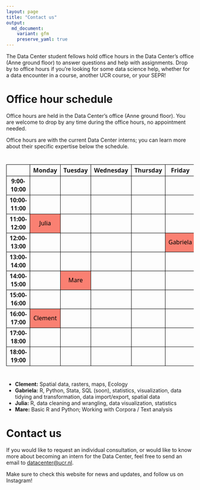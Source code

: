 ```yaml
---
layout: page
title: "Contact us"
output:
  md_document:
    variant: gfm
    preserve_yaml: true
---
```


The Data Center student fellows hold office hours in the Data Center’s
office (Anne ground floor) to answer questions and help with
assignments. Drop by to office hours if you’re looking for some data
science help, whether for a data encounter in a course, another UCR
course, or your SEPR!

# Office hour schedule

Office hours are held in the Data Center’s office (Anne ground floor).
You are welcome to drop by any time during the office hours, no
appointment needed.

Office hours are with the current Data Center interns; you can learn
more about their specific expertise below the schedule.

<div id="qnglwsbpwl" style="padding-left:0px;padding-right:0px;padding-top:10px;padding-bottom:10px;overflow-x:auto;overflow-y:auto;width:auto;height:auto;">
<style>#qnglwsbpwl table {
  font-family: system-ui, 'Segoe UI', Roboto, Helvetica, Arial, sans-serif, 'Apple Color Emoji', 'Segoe UI Emoji', 'Segoe UI Symbol', 'Noto Color Emoji';
  -webkit-font-smoothing: antialiased;
  -moz-osx-font-smoothing: grayscale;
}
&#10;#qnglwsbpwl thead, #qnglwsbpwl tbody, #qnglwsbpwl tfoot, #qnglwsbpwl tr, #qnglwsbpwl td, #qnglwsbpwl th {
  border-style: none;
}
&#10;#qnglwsbpwl p {
  margin: 0;
  padding: 0;
}
&#10;#qnglwsbpwl .gt_table {
  display: table;
  border-collapse: collapse;
  line-height: normal;
  margin-left: auto;
  margin-right: auto;
  color: #333333;
  font-size: 16px;
  font-weight: normal;
  font-style: normal;
  background-color: #FFFFFF;
  width: auto;
  border-top-style: solid;
  border-top-width: 2px;
  border-top-color: #A8A8A8;
  border-right-style: none;
  border-right-width: 2px;
  border-right-color: #D3D3D3;
  border-bottom-style: solid;
  border-bottom-width: 2px;
  border-bottom-color: #A8A8A8;
  border-left-style: none;
  border-left-width: 2px;
  border-left-color: #D3D3D3;
}
&#10;#qnglwsbpwl .gt_caption {
  padding-top: 4px;
  padding-bottom: 4px;
}
&#10;#qnglwsbpwl .gt_title {
  color: #333333;
  font-size: 125%;
  font-weight: initial;
  padding-top: 4px;
  padding-bottom: 4px;
  padding-left: 5px;
  padding-right: 5px;
  border-bottom-color: #FFFFFF;
  border-bottom-width: 0;
}
&#10;#qnglwsbpwl .gt_subtitle {
  color: #333333;
  font-size: 85%;
  font-weight: initial;
  padding-top: 3px;
  padding-bottom: 5px;
  padding-left: 5px;
  padding-right: 5px;
  border-top-color: #FFFFFF;
  border-top-width: 0;
}
&#10;#qnglwsbpwl .gt_heading {
  background-color: #FFFFFF;
  text-align: center;
  border-bottom-color: #FFFFFF;
  border-left-style: none;
  border-left-width: 1px;
  border-left-color: #D3D3D3;
  border-right-style: none;
  border-right-width: 1px;
  border-right-color: #D3D3D3;
}
&#10;#qnglwsbpwl .gt_bottom_border {
  border-bottom-style: solid;
  border-bottom-width: 2px;
  border-bottom-color: #D3D3D3;
}
&#10;#qnglwsbpwl .gt_col_headings {
  border-top-style: solid;
  border-top-width: 2px;
  border-top-color: #D3D3D3;
  border-bottom-style: solid;
  border-bottom-width: 2px;
  border-bottom-color: #D3D3D3;
  border-left-style: none;
  border-left-width: 1px;
  border-left-color: #D3D3D3;
  border-right-style: none;
  border-right-width: 1px;
  border-right-color: #D3D3D3;
}
&#10;#qnglwsbpwl .gt_col_heading {
  color: #333333;
  background-color: #FFFFFF;
  font-size: 100%;
  font-weight: normal;
  text-transform: inherit;
  border-left-style: none;
  border-left-width: 1px;
  border-left-color: #D3D3D3;
  border-right-style: none;
  border-right-width: 1px;
  border-right-color: #D3D3D3;
  vertical-align: bottom;
  padding-top: 5px;
  padding-bottom: 6px;
  padding-left: 5px;
  padding-right: 5px;
  overflow-x: hidden;
}
&#10;#qnglwsbpwl .gt_column_spanner_outer {
  color: #333333;
  background-color: #FFFFFF;
  font-size: 100%;
  font-weight: normal;
  text-transform: inherit;
  padding-top: 0;
  padding-bottom: 0;
  padding-left: 4px;
  padding-right: 4px;
}
&#10;#qnglwsbpwl .gt_column_spanner_outer:first-child {
  padding-left: 0;
}
&#10;#qnglwsbpwl .gt_column_spanner_outer:last-child {
  padding-right: 0;
}
&#10;#qnglwsbpwl .gt_column_spanner {
  border-bottom-style: solid;
  border-bottom-width: 2px;
  border-bottom-color: #D3D3D3;
  vertical-align: bottom;
  padding-top: 5px;
  padding-bottom: 5px;
  overflow-x: hidden;
  display: inline-block;
  width: 100%;
}
&#10;#qnglwsbpwl .gt_spanner_row {
  border-bottom-style: hidden;
}
&#10;#qnglwsbpwl .gt_group_heading {
  padding-top: 8px;
  padding-bottom: 8px;
  padding-left: 5px;
  padding-right: 5px;
  color: #333333;
  background-color: #FFFFFF;
  font-size: 100%;
  font-weight: initial;
  text-transform: inherit;
  border-top-style: solid;
  border-top-width: 2px;
  border-top-color: #D3D3D3;
  border-bottom-style: solid;
  border-bottom-width: 2px;
  border-bottom-color: #D3D3D3;
  border-left-style: none;
  border-left-width: 1px;
  border-left-color: #D3D3D3;
  border-right-style: none;
  border-right-width: 1px;
  border-right-color: #D3D3D3;
  vertical-align: middle;
  text-align: left;
}
&#10;#qnglwsbpwl .gt_empty_group_heading {
  padding: 0.5px;
  color: #333333;
  background-color: #FFFFFF;
  font-size: 100%;
  font-weight: initial;
  border-top-style: solid;
  border-top-width: 2px;
  border-top-color: #D3D3D3;
  border-bottom-style: solid;
  border-bottom-width: 2px;
  border-bottom-color: #D3D3D3;
  vertical-align: middle;
}
&#10;#qnglwsbpwl .gt_from_md > :first-child {
  margin-top: 0;
}
&#10;#qnglwsbpwl .gt_from_md > :last-child {
  margin-bottom: 0;
}
&#10;#qnglwsbpwl .gt_row {
  padding-top: 8px;
  padding-bottom: 8px;
  padding-left: 5px;
  padding-right: 5px;
  margin: 10px;
  border-top-style: solid;
  border-top-width: 1px;
  border-top-color: #D3D3D3;
  border-left-style: none;
  border-left-width: 1px;
  border-left-color: #D3D3D3;
  border-right-style: none;
  border-right-width: 1px;
  border-right-color: #D3D3D3;
  vertical-align: middle;
  overflow-x: hidden;
}
&#10;#qnglwsbpwl .gt_stub {
  color: #333333;
  background-color: #FFFFFF;
  font-size: 100%;
  font-weight: initial;
  text-transform: inherit;
  border-right-style: solid;
  border-right-width: 2px;
  border-right-color: #D3D3D3;
  padding-left: 5px;
  padding-right: 5px;
}
&#10;#qnglwsbpwl .gt_stub_row_group {
  color: #333333;
  background-color: #FFFFFF;
  font-size: 100%;
  font-weight: initial;
  text-transform: inherit;
  border-right-style: solid;
  border-right-width: 2px;
  border-right-color: #D3D3D3;
  padding-left: 5px;
  padding-right: 5px;
  vertical-align: top;
}
&#10;#qnglwsbpwl .gt_row_group_first td {
  border-top-width: 2px;
}
&#10;#qnglwsbpwl .gt_row_group_first th {
  border-top-width: 2px;
}
&#10;#qnglwsbpwl .gt_summary_row {
  color: #333333;
  background-color: #FFFFFF;
  text-transform: inherit;
  padding-top: 8px;
  padding-bottom: 8px;
  padding-left: 5px;
  padding-right: 5px;
}
&#10;#qnglwsbpwl .gt_first_summary_row {
  border-top-style: solid;
  border-top-color: #D3D3D3;
}
&#10;#qnglwsbpwl .gt_first_summary_row.thick {
  border-top-width: 2px;
}
&#10;#qnglwsbpwl .gt_last_summary_row {
  padding-top: 8px;
  padding-bottom: 8px;
  padding-left: 5px;
  padding-right: 5px;
  border-bottom-style: solid;
  border-bottom-width: 2px;
  border-bottom-color: #D3D3D3;
}
&#10;#qnglwsbpwl .gt_grand_summary_row {
  color: #333333;
  background-color: #FFFFFF;
  text-transform: inherit;
  padding-top: 8px;
  padding-bottom: 8px;
  padding-left: 5px;
  padding-right: 5px;
}
&#10;#qnglwsbpwl .gt_first_grand_summary_row {
  padding-top: 8px;
  padding-bottom: 8px;
  padding-left: 5px;
  padding-right: 5px;
  border-top-style: double;
  border-top-width: 6px;
  border-top-color: #D3D3D3;
}
&#10;#qnglwsbpwl .gt_last_grand_summary_row_top {
  padding-top: 8px;
  padding-bottom: 8px;
  padding-left: 5px;
  padding-right: 5px;
  border-bottom-style: double;
  border-bottom-width: 6px;
  border-bottom-color: #D3D3D3;
}
&#10;#qnglwsbpwl .gt_striped {
  background-color: rgba(128, 128, 128, 0.05);
}
&#10;#qnglwsbpwl .gt_table_body {
  border-top-style: solid;
  border-top-width: 2px;
  border-top-color: #D3D3D3;
  border-bottom-style: solid;
  border-bottom-width: 2px;
  border-bottom-color: #D3D3D3;
}
&#10;#qnglwsbpwl .gt_footnotes {
  color: #333333;
  background-color: #FFFFFF;
  border-bottom-style: none;
  border-bottom-width: 2px;
  border-bottom-color: #D3D3D3;
  border-left-style: none;
  border-left-width: 2px;
  border-left-color: #D3D3D3;
  border-right-style: none;
  border-right-width: 2px;
  border-right-color: #D3D3D3;
}
&#10;#qnglwsbpwl .gt_footnote {
  margin: 0px;
  font-size: 90%;
  padding-top: 4px;
  padding-bottom: 4px;
  padding-left: 5px;
  padding-right: 5px;
}
&#10;#qnglwsbpwl .gt_sourcenotes {
  color: #333333;
  background-color: #FFFFFF;
  border-bottom-style: none;
  border-bottom-width: 2px;
  border-bottom-color: #D3D3D3;
  border-left-style: none;
  border-left-width: 2px;
  border-left-color: #D3D3D3;
  border-right-style: none;
  border-right-width: 2px;
  border-right-color: #D3D3D3;
}
&#10;#qnglwsbpwl .gt_sourcenote {
  font-size: 90%;
  padding-top: 4px;
  padding-bottom: 4px;
  padding-left: 5px;
  padding-right: 5px;
}
&#10;#qnglwsbpwl .gt_left {
  text-align: left;
}
&#10;#qnglwsbpwl .gt_center {
  text-align: center;
}
&#10;#qnglwsbpwl .gt_right {
  text-align: right;
  font-variant-numeric: tabular-nums;
}
&#10;#qnglwsbpwl .gt_font_normal {
  font-weight: normal;
}
&#10;#qnglwsbpwl .gt_font_bold {
  font-weight: bold;
}
&#10;#qnglwsbpwl .gt_font_italic {
  font-style: italic;
}
&#10;#qnglwsbpwl .gt_super {
  font-size: 65%;
}
&#10;#qnglwsbpwl .gt_footnote_marks {
  font-size: 75%;
  vertical-align: 0.4em;
  position: initial;
}
&#10;#qnglwsbpwl .gt_asterisk {
  font-size: 100%;
  vertical-align: 0;
}
&#10;#qnglwsbpwl .gt_indent_1 {
  text-indent: 5px;
}
&#10;#qnglwsbpwl .gt_indent_2 {
  text-indent: 10px;
}
&#10;#qnglwsbpwl .gt_indent_3 {
  text-indent: 15px;
}
&#10;#qnglwsbpwl .gt_indent_4 {
  text-indent: 20px;
}
&#10;#qnglwsbpwl .gt_indent_5 {
  text-indent: 25px;
}
&#10;#qnglwsbpwl .katex-display {
  display: inline-flex !important;
  margin-bottom: 0.75em !important;
}
&#10;#qnglwsbpwl div.Reactable > div.rt-table > div.rt-thead > div.rt-tr.rt-tr-group-header > div.rt-th-group:after {
  height: 0px !important;
}
</style>
<table class="gt_table" data-quarto-disable-processing="false" data-quarto-bootstrap="false">
  <thead>
    <tr class="gt_col_headings">
      <th class="gt_col_heading gt_columns_bottom_border gt_right" rowspan="1" colspan="1" style="border-left-width: 1px; border-left-style: solid; border-left-color: #000000; border-right-width: 1px; border-right-style: solid; border-right-color: #000000; border-top-width: 1px; border-top-style: solid; border-top-color: #000000; border-bottom-width: 1px; border-bottom-style: solid; border-bottom-color: #000000; text-align: center; font-weight: bold;" scope="col" id="a-"> </th>
      <th class="gt_col_heading gt_columns_bottom_border gt_left" rowspan="1" colspan="1" style="border-left-width: 1px; border-left-style: solid; border-left-color: #000000; border-right-width: 1px; border-right-style: solid; border-right-color: #000000; border-top-width: 1px; border-top-style: solid; border-top-color: #000000; border-bottom-width: 1px; border-bottom-style: solid; border-bottom-color: #000000; text-align: center; font-weight: bold;" scope="col" id="Monday">Monday</th>
      <th class="gt_col_heading gt_columns_bottom_border gt_left" rowspan="1" colspan="1" style="border-left-width: 1px; border-left-style: solid; border-left-color: #000000; border-right-width: 1px; border-right-style: solid; border-right-color: #000000; border-top-width: 1px; border-top-style: solid; border-top-color: #000000; border-bottom-width: 1px; border-bottom-style: solid; border-bottom-color: #000000; text-align: center; font-weight: bold;" scope="col" id="Tuesday">Tuesday</th>
      <th class="gt_col_heading gt_columns_bottom_border gt_center" rowspan="1" colspan="1" style="border-left-width: 1px; border-left-style: solid; border-left-color: #000000; border-right-width: 1px; border-right-style: solid; border-right-color: #000000; border-top-width: 1px; border-top-style: solid; border-top-color: #000000; border-bottom-width: 1px; border-bottom-style: solid; border-bottom-color: #000000; text-align: center; font-weight: bold;" scope="col" id="Wednesday">Wednesday</th>
      <th class="gt_col_heading gt_columns_bottom_border gt_center" rowspan="1" colspan="1" style="border-left-width: 1px; border-left-style: solid; border-left-color: #000000; border-right-width: 1px; border-right-style: solid; border-right-color: #000000; border-top-width: 1px; border-top-style: solid; border-top-color: #000000; border-bottom-width: 1px; border-bottom-style: solid; border-bottom-color: #000000; text-align: center; font-weight: bold;" scope="col" id="Thursday">Thursday</th>
      <th class="gt_col_heading gt_columns_bottom_border gt_left" rowspan="1" colspan="1" style="border-left-width: 1px; border-left-style: solid; border-left-color: #000000; border-right-width: 1px; border-right-style: solid; border-right-color: #000000; border-top-width: 1px; border-top-style: solid; border-top-color: #000000; border-bottom-width: 1px; border-bottom-style: solid; border-bottom-color: #000000; text-align: center; font-weight: bold;" scope="col" id="Friday">Friday</th>
    </tr>
  </thead>
  <tbody class="gt_table_body">
    <tr><td headers=" " class="gt_row gt_right" style="border-left-width: 1px; border-left-style: solid; border-left-color: #000000; border-right-width: 1px; border-right-style: solid; border-right-color: #000000; border-top-width: 1px; border-top-style: solid; border-top-color: #000000; border-bottom-width: 1px; border-bottom-style: solid; border-bottom-color: #000000; text-align: center; font-weight: bold;">9:00-10:00</td>
<td headers="Monday" class="gt_row gt_left" style="background-color: rgba(255,255,255,0); color: #000000; text-align: center; border-left-width: 1px; border-left-style: solid; border-left-color: #000000; border-right-width: 1px; border-right-style: solid; border-right-color: #000000; border-top-width: 1px; border-top-style: solid; border-top-color: #000000; border-bottom-width: 1px; border-bottom-style: solid; border-bottom-color: #000000;"><br /></td>
<td headers="Tuesday" class="gt_row gt_left" style="background-color: rgba(255,255,255,0); color: #000000; text-align: center; border-left-width: 1px; border-left-style: solid; border-left-color: #000000; border-right-width: 1px; border-right-style: solid; border-right-color: #000000; border-top-width: 1px; border-top-style: solid; border-top-color: #000000; border-bottom-width: 1px; border-bottom-style: solid; border-bottom-color: #000000;"><br /></td>
<td headers="Wednesday" class="gt_row gt_center" style="background-color: rgba(255,255,255,0); color: #000000; text-align: center; border-left-width: 1px; border-left-style: solid; border-left-color: #000000; border-right-width: 1px; border-right-style: solid; border-right-color: #000000; border-top-width: 1px; border-top-style: solid; border-top-color: #000000; border-bottom-width: 1px; border-bottom-style: solid; border-bottom-color: #000000;"><br /></td>
<td headers="Thursday" class="gt_row gt_center" style="background-color: rgba(255,255,255,0); color: #000000; text-align: center; border-left-width: 1px; border-left-style: solid; border-left-color: #000000; border-right-width: 1px; border-right-style: solid; border-right-color: #000000; border-top-width: 1px; border-top-style: solid; border-top-color: #000000; border-bottom-width: 1px; border-bottom-style: solid; border-bottom-color: #000000;"><br /></td>
<td headers="Friday" class="gt_row gt_left" style="background-color: rgba(255,255,255,0); color: #000000; text-align: center; border-left-width: 1px; border-left-style: solid; border-left-color: #000000; border-right-width: 1px; border-right-style: solid; border-right-color: #000000; border-top-width: 1px; border-top-style: solid; border-top-color: #000000; border-bottom-width: 1px; border-bottom-style: solid; border-bottom-color: #000000;"><br /></td></tr>
    <tr><td headers=" " class="gt_row gt_right" style="border-left-width: 1px; border-left-style: solid; border-left-color: #000000; border-right-width: 1px; border-right-style: solid; border-right-color: #000000; border-top-width: 1px; border-top-style: solid; border-top-color: #000000; border-bottom-width: 1px; border-bottom-style: solid; border-bottom-color: #000000; text-align: center; font-weight: bold;">10:00-11:00</td>
<td headers="Monday" class="gt_row gt_left" style="background-color: rgba(255,255,255,0); color: #000000; text-align: center; border-left-width: 1px; border-left-style: solid; border-left-color: #000000; border-right-width: 1px; border-right-style: solid; border-right-color: #000000; border-top-width: 1px; border-top-style: solid; border-top-color: #000000; border-bottom-width: 1px; border-bottom-style: solid; border-bottom-color: #000000;"><br /></td>
<td headers="Tuesday" class="gt_row gt_left" style="background-color: rgba(255,255,255,0); color: #000000; text-align: center; border-left-width: 1px; border-left-style: solid; border-left-color: #000000; border-right-width: 1px; border-right-style: solid; border-right-color: #000000; border-top-width: 1px; border-top-style: solid; border-top-color: #000000; border-bottom-width: 1px; border-bottom-style: solid; border-bottom-color: #000000;"><br /></td>
<td headers="Wednesday" class="gt_row gt_center" style="background-color: rgba(255,255,255,0); color: #000000; text-align: center; border-left-width: 1px; border-left-style: solid; border-left-color: #000000; border-right-width: 1px; border-right-style: solid; border-right-color: #000000; border-top-width: 1px; border-top-style: solid; border-top-color: #000000; border-bottom-width: 1px; border-bottom-style: solid; border-bottom-color: #000000;"><br /></td>
<td headers="Thursday" class="gt_row gt_center" style="background-color: rgba(255,255,255,0); color: #000000; text-align: center; border-left-width: 1px; border-left-style: solid; border-left-color: #000000; border-right-width: 1px; border-right-style: solid; border-right-color: #000000; border-top-width: 1px; border-top-style: solid; border-top-color: #000000; border-bottom-width: 1px; border-bottom-style: solid; border-bottom-color: #000000;"><br /></td>
<td headers="Friday" class="gt_row gt_left" style="background-color: rgba(255,255,255,0); color: #000000; text-align: center; border-left-width: 1px; border-left-style: solid; border-left-color: #000000; border-right-width: 1px; border-right-style: solid; border-right-color: #000000; border-top-width: 1px; border-top-style: solid; border-top-color: #000000; border-bottom-width: 1px; border-bottom-style: solid; border-bottom-color: #000000;"><br /></td></tr>
    <tr><td headers=" " class="gt_row gt_right" style="border-left-width: 1px; border-left-style: solid; border-left-color: #000000; border-right-width: 1px; border-right-style: solid; border-right-color: #000000; border-top-width: 1px; border-top-style: solid; border-top-color: #000000; border-bottom-width: 1px; border-bottom-style: solid; border-bottom-color: #000000; text-align: center; font-weight: bold;">11:00-12:00</td>
<td headers="Monday" class="gt_row gt_left" style="background-color: #FA8072; color: #000000; text-align: center; border-left-width: 1px; border-left-style: solid; border-left-color: #000000; border-right-width: 1px; border-right-style: solid; border-right-color: #000000; border-top-width: 1px; border-top-style: solid; border-top-color: #000000; border-bottom-width: 1px; border-bottom-style: solid; border-bottom-color: #000000;">Julia</td>
<td headers="Tuesday" class="gt_row gt_left" style="background-color: rgba(255,255,255,0); color: #000000; text-align: center; border-left-width: 1px; border-left-style: solid; border-left-color: #000000; border-right-width: 1px; border-right-style: solid; border-right-color: #000000; border-top-width: 1px; border-top-style: solid; border-top-color: #000000; border-bottom-width: 1px; border-bottom-style: solid; border-bottom-color: #000000;"><br /></td>
<td headers="Wednesday" class="gt_row gt_center" style="background-color: rgba(255,255,255,0); color: #000000; text-align: center; border-left-width: 1px; border-left-style: solid; border-left-color: #000000; border-right-width: 1px; border-right-style: solid; border-right-color: #000000; border-top-width: 1px; border-top-style: solid; border-top-color: #000000; border-bottom-width: 1px; border-bottom-style: solid; border-bottom-color: #000000;"><br /></td>
<td headers="Thursday" class="gt_row gt_center" style="background-color: rgba(255,255,255,0); color: #000000; text-align: center; border-left-width: 1px; border-left-style: solid; border-left-color: #000000; border-right-width: 1px; border-right-style: solid; border-right-color: #000000; border-top-width: 1px; border-top-style: solid; border-top-color: #000000; border-bottom-width: 1px; border-bottom-style: solid; border-bottom-color: #000000;"><br /></td>
<td headers="Friday" class="gt_row gt_left" style="background-color: rgba(255,255,255,0); color: #000000; text-align: center; border-left-width: 1px; border-left-style: solid; border-left-color: #000000; border-right-width: 1px; border-right-style: solid; border-right-color: #000000; border-top-width: 1px; border-top-style: solid; border-top-color: #000000; border-bottom-width: 1px; border-bottom-style: solid; border-bottom-color: #000000;"><br /></td></tr>
    <tr><td headers=" " class="gt_row gt_right" style="border-left-width: 1px; border-left-style: solid; border-left-color: #000000; border-right-width: 1px; border-right-style: solid; border-right-color: #000000; border-top-width: 1px; border-top-style: solid; border-top-color: #000000; border-bottom-width: 1px; border-bottom-style: solid; border-bottom-color: #000000; text-align: center; font-weight: bold;">12:00-13:00</td>
<td headers="Monday" class="gt_row gt_left" style="background-color: rgba(255,255,255,0); color: #000000; text-align: center; border-left-width: 1px; border-left-style: solid; border-left-color: #000000; border-right-width: 1px; border-right-style: solid; border-right-color: #000000; border-top-width: 1px; border-top-style: solid; border-top-color: #000000; border-bottom-width: 1px; border-bottom-style: solid; border-bottom-color: #000000;"><br /></td>
<td headers="Tuesday" class="gt_row gt_left" style="background-color: rgba(255,255,255,0); color: #000000; text-align: center; border-left-width: 1px; border-left-style: solid; border-left-color: #000000; border-right-width: 1px; border-right-style: solid; border-right-color: #000000; border-top-width: 1px; border-top-style: solid; border-top-color: #000000; border-bottom-width: 1px; border-bottom-style: solid; border-bottom-color: #000000;"><br /></td>
<td headers="Wednesday" class="gt_row gt_center" style="background-color: rgba(255,255,255,0); color: #000000; text-align: center; border-left-width: 1px; border-left-style: solid; border-left-color: #000000; border-right-width: 1px; border-right-style: solid; border-right-color: #000000; border-top-width: 1px; border-top-style: solid; border-top-color: #000000; border-bottom-width: 1px; border-bottom-style: solid; border-bottom-color: #000000;"><br /></td>
<td headers="Thursday" class="gt_row gt_center" style="background-color: rgba(255,255,255,0); color: #000000; text-align: center; border-left-width: 1px; border-left-style: solid; border-left-color: #000000; border-right-width: 1px; border-right-style: solid; border-right-color: #000000; border-top-width: 1px; border-top-style: solid; border-top-color: #000000; border-bottom-width: 1px; border-bottom-style: solid; border-bottom-color: #000000;"><br /></td>
<td headers="Friday" class="gt_row gt_left" style="background-color: #FA8072; color: #000000; text-align: center; border-left-width: 1px; border-left-style: solid; border-left-color: #000000; border-right-width: 1px; border-right-style: solid; border-right-color: #000000; border-top-width: 1px; border-top-style: solid; border-top-color: #000000; border-bottom-width: 1px; border-bottom-style: solid; border-bottom-color: #000000;">Gabriela</td></tr>
    <tr><td headers=" " class="gt_row gt_right" style="border-left-width: 1px; border-left-style: solid; border-left-color: #000000; border-right-width: 1px; border-right-style: solid; border-right-color: #000000; border-top-width: 1px; border-top-style: solid; border-top-color: #000000; border-bottom-width: 1px; border-bottom-style: solid; border-bottom-color: #000000; text-align: center; font-weight: bold;">13:00-14:00</td>
<td headers="Monday" class="gt_row gt_left" style="background-color: rgba(255,255,255,0); color: #000000; text-align: center; border-left-width: 1px; border-left-style: solid; border-left-color: #000000; border-right-width: 1px; border-right-style: solid; border-right-color: #000000; border-top-width: 1px; border-top-style: solid; border-top-color: #000000; border-bottom-width: 1px; border-bottom-style: solid; border-bottom-color: #000000;"><br /></td>
<td headers="Tuesday" class="gt_row gt_left" style="background-color: rgba(255,255,255,0); color: #000000; text-align: center; border-left-width: 1px; border-left-style: solid; border-left-color: #000000; border-right-width: 1px; border-right-style: solid; border-right-color: #000000; border-top-width: 1px; border-top-style: solid; border-top-color: #000000; border-bottom-width: 1px; border-bottom-style: solid; border-bottom-color: #000000;"><br /></td>
<td headers="Wednesday" class="gt_row gt_center" style="background-color: rgba(255,255,255,0); color: #000000; text-align: center; border-left-width: 1px; border-left-style: solid; border-left-color: #000000; border-right-width: 1px; border-right-style: solid; border-right-color: #000000; border-top-width: 1px; border-top-style: solid; border-top-color: #000000; border-bottom-width: 1px; border-bottom-style: solid; border-bottom-color: #000000;"><br /></td>
<td headers="Thursday" class="gt_row gt_center" style="background-color: rgba(255,255,255,0); color: #000000; text-align: center; border-left-width: 1px; border-left-style: solid; border-left-color: #000000; border-right-width: 1px; border-right-style: solid; border-right-color: #000000; border-top-width: 1px; border-top-style: solid; border-top-color: #000000; border-bottom-width: 1px; border-bottom-style: solid; border-bottom-color: #000000;"><br /></td>
<td headers="Friday" class="gt_row gt_left" style="background-color: rgba(255,255,255,0); color: #000000; text-align: center; border-left-width: 1px; border-left-style: solid; border-left-color: #000000; border-right-width: 1px; border-right-style: solid; border-right-color: #000000; border-top-width: 1px; border-top-style: solid; border-top-color: #000000; border-bottom-width: 1px; border-bottom-style: solid; border-bottom-color: #000000;"><br /></td></tr>
    <tr><td headers=" " class="gt_row gt_right" style="border-left-width: 1px; border-left-style: solid; border-left-color: #000000; border-right-width: 1px; border-right-style: solid; border-right-color: #000000; border-top-width: 1px; border-top-style: solid; border-top-color: #000000; border-bottom-width: 1px; border-bottom-style: solid; border-bottom-color: #000000; text-align: center; font-weight: bold;">14:00-15:00</td>
<td headers="Monday" class="gt_row gt_left" style="background-color: rgba(255,255,255,0); color: #000000; text-align: center; border-left-width: 1px; border-left-style: solid; border-left-color: #000000; border-right-width: 1px; border-right-style: solid; border-right-color: #000000; border-top-width: 1px; border-top-style: solid; border-top-color: #000000; border-bottom-width: 1px; border-bottom-style: solid; border-bottom-color: #000000;"><br /></td>
<td headers="Tuesday" class="gt_row gt_left" style="background-color: #FA8072; color: #000000; text-align: center; border-left-width: 1px; border-left-style: solid; border-left-color: #000000; border-right-width: 1px; border-right-style: solid; border-right-color: #000000; border-top-width: 1px; border-top-style: solid; border-top-color: #000000; border-bottom-width: 1px; border-bottom-style: solid; border-bottom-color: #000000;">Mare</td>
<td headers="Wednesday" class="gt_row gt_center" style="background-color: rgba(255,255,255,0); color: #000000; text-align: center; border-left-width: 1px; border-left-style: solid; border-left-color: #000000; border-right-width: 1px; border-right-style: solid; border-right-color: #000000; border-top-width: 1px; border-top-style: solid; border-top-color: #000000; border-bottom-width: 1px; border-bottom-style: solid; border-bottom-color: #000000;"><br /></td>
<td headers="Thursday" class="gt_row gt_center" style="background-color: rgba(255,255,255,0); color: #000000; text-align: center; border-left-width: 1px; border-left-style: solid; border-left-color: #000000; border-right-width: 1px; border-right-style: solid; border-right-color: #000000; border-top-width: 1px; border-top-style: solid; border-top-color: #000000; border-bottom-width: 1px; border-bottom-style: solid; border-bottom-color: #000000;"><br /></td>
<td headers="Friday" class="gt_row gt_left" style="background-color: rgba(255,255,255,0); color: #000000; text-align: center; border-left-width: 1px; border-left-style: solid; border-left-color: #000000; border-right-width: 1px; border-right-style: solid; border-right-color: #000000; border-top-width: 1px; border-top-style: solid; border-top-color: #000000; border-bottom-width: 1px; border-bottom-style: solid; border-bottom-color: #000000;"><br /></td></tr>
    <tr><td headers=" " class="gt_row gt_right" style="border-left-width: 1px; border-left-style: solid; border-left-color: #000000; border-right-width: 1px; border-right-style: solid; border-right-color: #000000; border-top-width: 1px; border-top-style: solid; border-top-color: #000000; border-bottom-width: 1px; border-bottom-style: solid; border-bottom-color: #000000; text-align: center; font-weight: bold;">15:00-16:00</td>
<td headers="Monday" class="gt_row gt_left" style="background-color: rgba(255,255,255,0); color: #000000; text-align: center; border-left-width: 1px; border-left-style: solid; border-left-color: #000000; border-right-width: 1px; border-right-style: solid; border-right-color: #000000; border-top-width: 1px; border-top-style: solid; border-top-color: #000000; border-bottom-width: 1px; border-bottom-style: solid; border-bottom-color: #000000;"><br /></td>
<td headers="Tuesday" class="gt_row gt_left" style="background-color: rgba(255,255,255,0); color: #000000; text-align: center; border-left-width: 1px; border-left-style: solid; border-left-color: #000000; border-right-width: 1px; border-right-style: solid; border-right-color: #000000; border-top-width: 1px; border-top-style: solid; border-top-color: #000000; border-bottom-width: 1px; border-bottom-style: solid; border-bottom-color: #000000;"><br /></td>
<td headers="Wednesday" class="gt_row gt_center" style="background-color: rgba(255,255,255,0); color: #000000; text-align: center; border-left-width: 1px; border-left-style: solid; border-left-color: #000000; border-right-width: 1px; border-right-style: solid; border-right-color: #000000; border-top-width: 1px; border-top-style: solid; border-top-color: #000000; border-bottom-width: 1px; border-bottom-style: solid; border-bottom-color: #000000;"><br /></td>
<td headers="Thursday" class="gt_row gt_center" style="background-color: rgba(255,255,255,0); color: #000000; text-align: center; border-left-width: 1px; border-left-style: solid; border-left-color: #000000; border-right-width: 1px; border-right-style: solid; border-right-color: #000000; border-top-width: 1px; border-top-style: solid; border-top-color: #000000; border-bottom-width: 1px; border-bottom-style: solid; border-bottom-color: #000000;"><br /></td>
<td headers="Friday" class="gt_row gt_left" style="background-color: rgba(255,255,255,0); color: #000000; text-align: center; border-left-width: 1px; border-left-style: solid; border-left-color: #000000; border-right-width: 1px; border-right-style: solid; border-right-color: #000000; border-top-width: 1px; border-top-style: solid; border-top-color: #000000; border-bottom-width: 1px; border-bottom-style: solid; border-bottom-color: #000000;"><br /></td></tr>
    <tr><td headers=" " class="gt_row gt_right" style="border-left-width: 1px; border-left-style: solid; border-left-color: #000000; border-right-width: 1px; border-right-style: solid; border-right-color: #000000; border-top-width: 1px; border-top-style: solid; border-top-color: #000000; border-bottom-width: 1px; border-bottom-style: solid; border-bottom-color: #000000; text-align: center; font-weight: bold;">16:00-17:00</td>
<td headers="Monday" class="gt_row gt_left" style="background-color: #FA8072; color: #000000; text-align: center; border-left-width: 1px; border-left-style: solid; border-left-color: #000000; border-right-width: 1px; border-right-style: solid; border-right-color: #000000; border-top-width: 1px; border-top-style: solid; border-top-color: #000000; border-bottom-width: 1px; border-bottom-style: solid; border-bottom-color: #000000;">Clement</td>
<td headers="Tuesday" class="gt_row gt_left" style="background-color: rgba(255,255,255,0); color: #000000; text-align: center; border-left-width: 1px; border-left-style: solid; border-left-color: #000000; border-right-width: 1px; border-right-style: solid; border-right-color: #000000; border-top-width: 1px; border-top-style: solid; border-top-color: #000000; border-bottom-width: 1px; border-bottom-style: solid; border-bottom-color: #000000;"><br /></td>
<td headers="Wednesday" class="gt_row gt_center" style="background-color: rgba(255,255,255,0); color: #000000; text-align: center; border-left-width: 1px; border-left-style: solid; border-left-color: #000000; border-right-width: 1px; border-right-style: solid; border-right-color: #000000; border-top-width: 1px; border-top-style: solid; border-top-color: #000000; border-bottom-width: 1px; border-bottom-style: solid; border-bottom-color: #000000;"><br /></td>
<td headers="Thursday" class="gt_row gt_center" style="background-color: rgba(255,255,255,0); color: #000000; text-align: center; border-left-width: 1px; border-left-style: solid; border-left-color: #000000; border-right-width: 1px; border-right-style: solid; border-right-color: #000000; border-top-width: 1px; border-top-style: solid; border-top-color: #000000; border-bottom-width: 1px; border-bottom-style: solid; border-bottom-color: #000000;"><br /></td>
<td headers="Friday" class="gt_row gt_left" style="background-color: rgba(255,255,255,0); color: #000000; text-align: center; border-left-width: 1px; border-left-style: solid; border-left-color: #000000; border-right-width: 1px; border-right-style: solid; border-right-color: #000000; border-top-width: 1px; border-top-style: solid; border-top-color: #000000; border-bottom-width: 1px; border-bottom-style: solid; border-bottom-color: #000000;"><br /></td></tr>
    <tr><td headers=" " class="gt_row gt_right" style="border-left-width: 1px; border-left-style: solid; border-left-color: #000000; border-right-width: 1px; border-right-style: solid; border-right-color: #000000; border-top-width: 1px; border-top-style: solid; border-top-color: #000000; border-bottom-width: 1px; border-bottom-style: solid; border-bottom-color: #000000; text-align: center; font-weight: bold;">17:00-18:00</td>
<td headers="Monday" class="gt_row gt_left" style="background-color: rgba(255,255,255,0); color: #000000; text-align: center; border-left-width: 1px; border-left-style: solid; border-left-color: #000000; border-right-width: 1px; border-right-style: solid; border-right-color: #000000; border-top-width: 1px; border-top-style: solid; border-top-color: #000000; border-bottom-width: 1px; border-bottom-style: solid; border-bottom-color: #000000;"><br /></td>
<td headers="Tuesday" class="gt_row gt_left" style="background-color: rgba(255,255,255,0); color: #000000; text-align: center; border-left-width: 1px; border-left-style: solid; border-left-color: #000000; border-right-width: 1px; border-right-style: solid; border-right-color: #000000; border-top-width: 1px; border-top-style: solid; border-top-color: #000000; border-bottom-width: 1px; border-bottom-style: solid; border-bottom-color: #000000;"><br /></td>
<td headers="Wednesday" class="gt_row gt_center" style="background-color: rgba(255,255,255,0); color: #000000; text-align: center; border-left-width: 1px; border-left-style: solid; border-left-color: #000000; border-right-width: 1px; border-right-style: solid; border-right-color: #000000; border-top-width: 1px; border-top-style: solid; border-top-color: #000000; border-bottom-width: 1px; border-bottom-style: solid; border-bottom-color: #000000;"><br /></td>
<td headers="Thursday" class="gt_row gt_center" style="background-color: rgba(255,255,255,0); color: #000000; text-align: center; border-left-width: 1px; border-left-style: solid; border-left-color: #000000; border-right-width: 1px; border-right-style: solid; border-right-color: #000000; border-top-width: 1px; border-top-style: solid; border-top-color: #000000; border-bottom-width: 1px; border-bottom-style: solid; border-bottom-color: #000000;"><br /></td>
<td headers="Friday" class="gt_row gt_left" style="background-color: rgba(255,255,255,0); color: #000000; text-align: center; border-left-width: 1px; border-left-style: solid; border-left-color: #000000; border-right-width: 1px; border-right-style: solid; border-right-color: #000000; border-top-width: 1px; border-top-style: solid; border-top-color: #000000; border-bottom-width: 1px; border-bottom-style: solid; border-bottom-color: #000000;"><br /></td></tr>
    <tr><td headers=" " class="gt_row gt_right" style="border-left-width: 1px; border-left-style: solid; border-left-color: #000000; border-right-width: 1px; border-right-style: solid; border-right-color: #000000; border-top-width: 1px; border-top-style: solid; border-top-color: #000000; border-bottom-width: 1px; border-bottom-style: solid; border-bottom-color: #000000; text-align: center; font-weight: bold;">18:00-19:00</td>
<td headers="Monday" class="gt_row gt_left" style="background-color: rgba(255,255,255,0); color: #000000; text-align: center; border-left-width: 1px; border-left-style: solid; border-left-color: #000000; border-right-width: 1px; border-right-style: solid; border-right-color: #000000; border-top-width: 1px; border-top-style: solid; border-top-color: #000000; border-bottom-width: 1px; border-bottom-style: solid; border-bottom-color: #000000;"><br /></td>
<td headers="Tuesday" class="gt_row gt_left" style="background-color: rgba(255,255,255,0); color: #000000; text-align: center; border-left-width: 1px; border-left-style: solid; border-left-color: #000000; border-right-width: 1px; border-right-style: solid; border-right-color: #000000; border-top-width: 1px; border-top-style: solid; border-top-color: #000000; border-bottom-width: 1px; border-bottom-style: solid; border-bottom-color: #000000;"><br /></td>
<td headers="Wednesday" class="gt_row gt_center" style="background-color: rgba(255,255,255,0); color: #000000; text-align: center; border-left-width: 1px; border-left-style: solid; border-left-color: #000000; border-right-width: 1px; border-right-style: solid; border-right-color: #000000; border-top-width: 1px; border-top-style: solid; border-top-color: #000000; border-bottom-width: 1px; border-bottom-style: solid; border-bottom-color: #000000;"><br /></td>
<td headers="Thursday" class="gt_row gt_center" style="background-color: rgba(255,255,255,0); color: #000000; text-align: center; border-left-width: 1px; border-left-style: solid; border-left-color: #000000; border-right-width: 1px; border-right-style: solid; border-right-color: #000000; border-top-width: 1px; border-top-style: solid; border-top-color: #000000; border-bottom-width: 1px; border-bottom-style: solid; border-bottom-color: #000000;"><br /></td>
<td headers="Friday" class="gt_row gt_left" style="background-color: rgba(255,255,255,0); color: #000000; text-align: center; border-left-width: 1px; border-left-style: solid; border-left-color: #000000; border-right-width: 1px; border-right-style: solid; border-right-color: #000000; border-top-width: 1px; border-top-style: solid; border-top-color: #000000; border-bottom-width: 1px; border-bottom-style: solid; border-bottom-color: #000000;"><br /></td></tr>
  </tbody>
  &#10;  
</table>
</div>

- **Clement:** Spatial data, rasters, maps, Ecology
- **Gabriela:** R, Python, Stata, SQL (soon), statistics, visualization,
  data tidying and transformation, data import/export, spatial data
- **Julia:** R, data cleaning and wrangling, data visualization,
  statistics
- **Mare:** Basic R and Python; Working with Corpora / Text analysis

# Contact us

If you would like to request an individual consultation, or would like
to know more about becoming an intern for the Data Center, feel free to
send an email to <datacenter@ucr.nl>.

Make sure to check this website for news and updates, and follow us on
Instagram!
